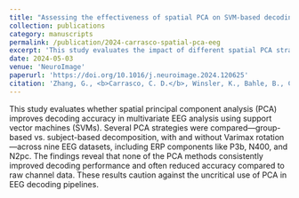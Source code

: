 ```yaml
---
title: "Assessing the effectiveness of spatial PCA on SVM-based decoding of EEG data"
collection: publications
category: manuscripts
permalink: /publication/2024-carrasco-spatial-pca-eeg
excerpt: 'This study evaluates the impact of different spatial PCA strategies on SVM-based EEG decoding accuracy across various ERP paradigms, finding limited benefit over raw channel data.'
date: 2024-05-03
venue: 'NeuroImage'
paperurl: 'https://doi.org/10.1016/j.neuroimage.2024.120625'
citation: 'Zhang, G., <b>Carrasco, C. D.</b>, Winsler, K., Bahle, B., Cong, F., & Luck, S. J. (2024). "Assessing the effectiveness of spatial PCA on SVM-based decoding of EEG data." <i>NeuroImage</i>, 293, 120625. https://doi.org/10.1016/j.neuroimage.2024.120625'
---
```

This study evaluates whether spatial principal component analysis (PCA) improves decoding accuracy in multivariate EEG analysis using support vector machines (SVMs). Several PCA strategies were compared—group-based vs. subject-based decomposition, with and without Varimax rotation—across nine EEG datasets, including ERP components like P3b, N400, and N2pc. The findings reveal that none of the PCA methods consistently improved decoding performance and often reduced accuracy compared to raw channel data. These results caution against the uncritical use of PCA in EEG decoding pipelines.
